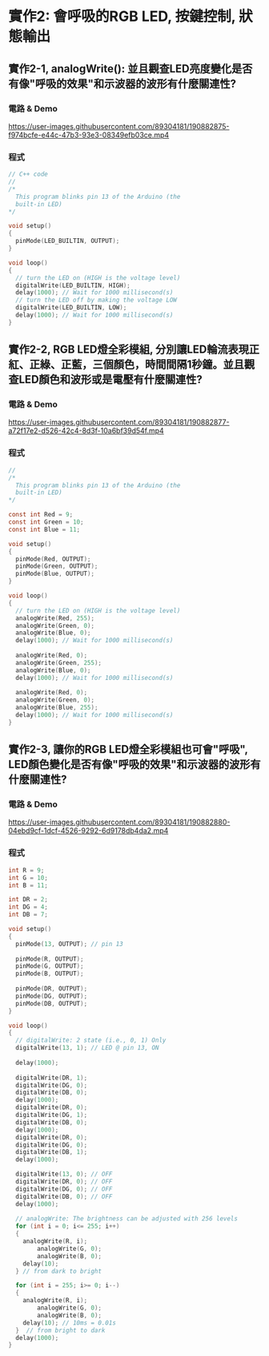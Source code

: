 # 實作2: 會呼吸的RGB LED,  按鍵控制, 狀態輸出

## 實作2-1, analogWrite(): 並且觀查LED亮度變化是否有像"呼吸的效果"和示波器的波形有什麼關連性?

### 電路 & Demo

https://user-images.githubusercontent.com/89304181/190882875-f974bcfe-e44c-47b3-93e3-08349efb03ce.mp4

### 程式

```C
// C++ code
//
/*
  This program blinks pin 13 of the Arduino (the
  built-in LED)
*/

void setup()
{
  pinMode(LED_BUILTIN, OUTPUT);
}

void loop()
{
  // turn the LED on (HIGH is the voltage level)
  digitalWrite(LED_BUILTIN, HIGH);
  delay(1000); // Wait for 1000 millisecond(s)
  // turn the LED off by making the voltage LOW
  digitalWrite(LED_BUILTIN, LOW);
  delay(1000); // Wait for 1000 millisecond(s)
}

```


## 實作2-2, RGB LED燈全彩模組, 分別讓LED輪流表現正紅、正綠、正藍，三個顏色，時間間隔1秒鐘。並且觀查LED顏色和波形或是電壓有什麼關連性?

### 電路 & Demo

https://user-images.githubusercontent.com/89304181/190882877-a72f17e2-d526-42c4-8d3f-10a6bf39d54f.mp4

### 程式

```C
//
/*
  This program blinks pin 13 of the Arduino (the
  built-in LED)
*/

const int Red = 9;
const int Green = 10;
const int Blue = 11;

void setup()
{
  pinMode(Red, OUTPUT);
  pinMode(Green, OUTPUT);
  pinMode(Blue, OUTPUT);
}

void loop()
{
  // turn the LED on (HIGH is the voltage level)
  analogWrite(Red, 255);
  analogWrite(Green, 0);
  analogWrite(Blue, 0);
  delay(1000); // Wait for 1000 millisecond(s)
  
  analogWrite(Red, 0);
  analogWrite(Green, 255);
  analogWrite(Blue, 0);
  delay(1000); // Wait for 1000 millisecond(s)
  
  analogWrite(Red, 0);
  analogWrite(Green, 0);
  analogWrite(Blue, 255);
  delay(1000); // Wait for 1000 millisecond(s)  
}

```

## 實作2-3, 讓你的RGB LED燈全彩模組也可會"呼吸", LED顏色變化是否有像"呼吸的效果"和示波器的波形有什麼關連性?

### 電路 & Demo

https://user-images.githubusercontent.com/89304181/190882880-04ebd9cf-1dcf-4526-9292-6d9178db4da2.mp4

### 程式

```C
int R = 9;
int G = 10;
int B = 11;

int DR = 2;
int DG = 4;
int DB = 7;

void setup()
{
  pinMode(13, OUTPUT); // pin 13
  
  pinMode(R, OUTPUT);
  pinMode(G, OUTPUT);
  pinMode(B, OUTPUT);  
  
  pinMode(DR, OUTPUT);
  pinMode(DG, OUTPUT);
  pinMode(DB, OUTPUT);   
}

void loop()
{
  // digitalWrite: 2 state (i.e., 0, 1) Only
  digitalWrite(13, 1); // LED @ pin 13, ON
  
  delay(1000); 
  
  digitalWrite(DR, 1);
  digitalWrite(DG, 0);
  digitalWrite(DB, 0);
  delay(1000);
  digitalWrite(DR, 0);
  digitalWrite(DG, 1);
  digitalWrite(DB, 0);  
  delay(1000);
  digitalWrite(DR, 0);
  digitalWrite(DG, 0);
  digitalWrite(DB, 1);  
  delay(1000);

  digitalWrite(13, 0); // OFF
  digitalWrite(DR, 0); // OFF
  digitalWrite(DG, 0); // OFF
  digitalWrite(DB, 0); // OFF  
  delay(1000);
  
  // analogWrite: The brightness can be adjusted with 256 levels
  for (int i = 0; i<= 255; i++)
  {
  	analogWrite(R, i);
		analogWrite(G, 0);
		analogWrite(B, 0);
    delay(10);
  } // from dark to bright 

  for (int i = 255; i>= 0; i--)
  {
  	analogWrite(R, i);
		analogWrite(G, 0);
		analogWrite(B, 0);
    delay(10); // 10ms = 0.01s
  }  // from bright to dark
  delay(1000);
}

```

